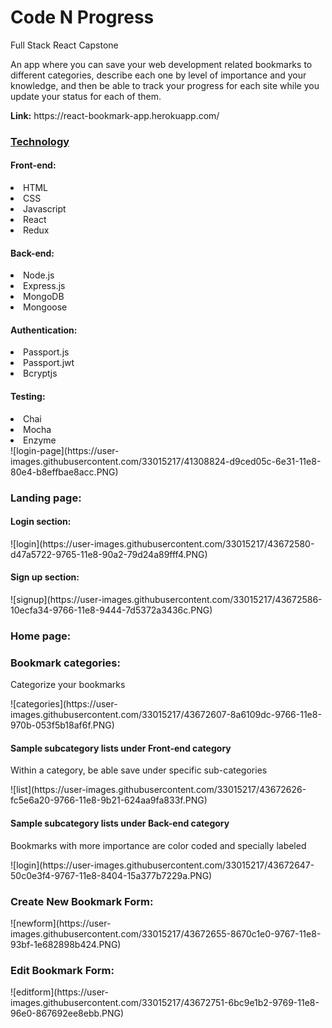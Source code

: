 <h1>Code N Progress</h1>
<p>Full Stack React Capstone</p>

<p>An app where you can save your web development related bookmarks to different categories, describe each one by level of importance and your knowledge, and then be able to track your progress for each site while you update your status for each of them.</p>

<p><b>Link:</b> https://react-bookmark-app.herokuapp.com/</p>


<h3><u>Technology</u></h3>

<h4>Front-end:</h4>
<li>HTML</li>
<li>CSS</li>
<li>Javascript</li>
<li>React</li>
<li>Redux</li>

<h4>Back-end:</h4>
<li>Node.js</li>
<li>Express.js</li>
<li>MongoDB</li>
<li>Mongoose</li>

<h4>Authentication:</h4>
<li>Passport.js</li>
<li>Passport.jwt</li>
<li>Bcryptjs</li>

<h4>Testing:</h4>
<li>Chai</li>
<li>Mocha</li>
<li>Enzyme</li>
![login-page](https://user-images.githubusercontent.com/33015217/41308824-d9ced05c-6e31-11e8-80e4-b8effbae8acc.PNG)
<h3>Landing page:</h3>

<h4>Login section:</h4>
![login](https://user-images.githubusercontent.com/33015217/43672580-d47a5722-9765-11e8-90a2-79d24a89fff4.PNG)

<h4>Sign up section:</h4>
![signup](https://user-images.githubusercontent.com/33015217/43672586-10ecfa34-9766-11e8-9444-7d5372a3436c.PNG)

<h3>Home page:</h3>

<h3>Bookmark categories:</h3>
<p>Categorize your bookmarks</p>
![categories](https://user-images.githubusercontent.com/33015217/43672607-8a6109dc-9766-11e8-970b-053f5b18af6f.PNG)


<h4>Sample subcategory lists under Front-end category</h4>
<p>Within a category, be able save under specific sub-categories</p>
![list](https://user-images.githubusercontent.com/33015217/43672626-fc5e6a20-9766-11e8-9b21-624aa9fa833f.PNG)

<h4>Sample subcategory lists under Back-end category</h4>
<p>Bookmarks with more importance are color coded and specially labeled</p>
![login](https://user-images.githubusercontent.com/33015217/43672647-50c0e3f4-9767-11e8-8404-15a377b7229a.PNG)


<h3>Create New Bookmark Form:</h3>
![newform](https://user-images.githubusercontent.com/33015217/43672655-8670c1e0-9767-11e8-93bf-1e682898b424.PNG)

<h3>Edit Bookmark Form:</h3>
![editform](https://user-images.githubusercontent.com/33015217/43672751-6bc9e1b2-9769-11e8-96e0-867692ee8ebb.PNG)
